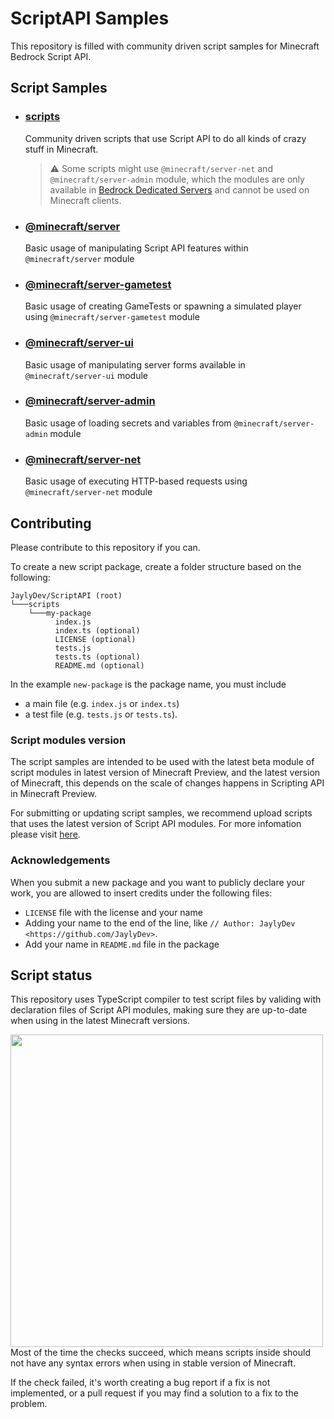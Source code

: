 # ScriptAPI Samples

This repository is filled with community driven script samples for Minecraft Bedrock Script API.

## Script Samples
  
- ### [scripts](./scripts/)
  Community driven scripts that use Script API to do all kinds of crazy stuff in Minecraft.
  > ⚠️ Some scripts might use `@minecraft/server-net` and `@minecraft/server-admin` module, which the modules are only available in [Bedrock Dedicated Servers](https://www.minecraft.net/en-us/download/server/bedrock) and cannot be used on Minecraft clients.
  
- ### [@minecraft/server](./docs/MinecraftApi/@minecraft/server/)
  Basic usage of manipulating Script API features within `@minecraft/server` module
  
- ### [@minecraft/server-gametest](./docs/MinecraftApi/@minecraft/server-gametest/)
  Basic usage of creating GameTests or spawning a simulated player using `@minecraft/server-gametest` module

- ### [@minecraft/server-ui](./docs/MinecraftApi/@minecraft/server-ui/)
  Basic usage of manipulating server forms available in `@minecraft/server-ui` module

- ### [@minecraft/server-admin](./docs/MinecraftApi/@minecraft/server-admin/)
  Basic usage of loading secrets and variables from `@minecraft/server-admin` module

- ### [@minecraft/server-net](./docs/MinecraftApi/@minecraft/server-net/)
  Basic usage of executing HTTP-based requests using `@minecraft/server-net` module
  
## Contributing

Please contribute to this repository if you can.

To create a new script package, create a folder structure based on the following:

```
JaylyDev/ScriptAPI (root)
└───scripts
    └───my-package
          index.js
          index.ts (optional)
          LICENSE (optional)
          tests.js
          tests.ts (optional)
          README.md (optional)
```

In the example `new-package` is the package name, you must include
- a main file (e.g. `index.js` or `index.ts`)
- a test file (e.g. `tests.js` or `tests.ts`).

### Script modules version

The script samples are intended to be used with the latest beta module of script modules in latest version of Minecraft Preview, and the latest version of Minecraft, this depends on the scale of changes happens in Scripting API in Minecraft Preview.

For submitting or updating script samples, we recommend upload scripts that uses the latest version of Script API modules. For more infomation please visit [here](./CONTRIBUTING.md).

### Acknowledgements

When you submit a new package and you want to publicly declare your work, you are allowed to insert credits under the following files:

- `LICENSE` file with the license and your name
- Adding your name to the end of the line, like `// Author: JaylyDev <https://github.com/JaylyDev>`.
- Add your name in `README.md` file in the package

## Script status

This repository uses TypeScript compiler to test script files by validing with declaration files of Script API modules, making sure they are up-to-date when using in the latest Minecraft versions.

<img src="https://user-images.githubusercontent.com/65847850/192581677-8d36e2ac-456a-46fd-8713-e87508be085a.png" align="left" width="500"></a>

Most of the time the checks succeed, which means scripts inside should not have any syntax errors when using in stable version of Minecraft.

If the check failed, it's worth creating a bug report if a fix is not implemented, or a pull request if you may find a solution to a fix to the problem.
